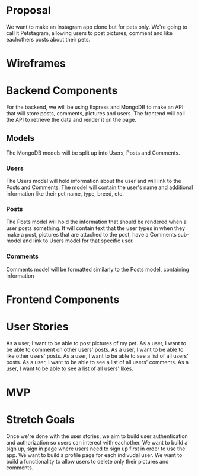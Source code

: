 # Proposal

We want to make an Instagram app clone but for pets only. We're going to call it Petstagram, allowing users to post pictures, comment and like eachothers posts about their pets.

# Wireframes

# Backend Components

For the backend, we will be using Express and MongoDB to make an API that will store posts, comments, pictures and users. The frontend will call the API to retrieve the data and render it on the page.

## Models

The MongoDB models will be split up into Users, Posts and Comments.

### Users

The Users model will hold information about the user and will link to the Posts and Comments. The model will contain the user's name and additional information like their pet name, type, breed, etc.

### Posts

The Posts model will hold the information that should be rendered when a user posts something. It will contain text that the user types in when they make a post, pictures that are attached to the post, have a Comments sub-model and link to Users model for that specific user.

### Comments

Comments model will be formatted similarly to the Posts model, containing information

# Frontend Components

# User Stories

As a user, I want to be able to post pictures of my pet.
As a user, I want to be able to comment on other users' posts.
As a user, I want to be able to like other users' posts.
As a user, I want to be able to see a list of all users' posts.
As a user, I want to be able to see a list of all users' comments.
As a user, I want to be able to see a list of all users' likes.

# MVP

# Stretch Goals

Once we're done with the user stories, we aim to build user authentication and authorization so users can interect with eachother.
We want to build a sign up, sign in page where users need to sign up first in order to use the app.
We want to build a profile page for each indivudal user.
We want to build a functionality to allow users to delete only their pictures and comments.
